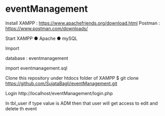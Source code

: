 # eventManagement

Install
XAMPP : https://www.apachefriends.org/download.html Postman : https://www.postman.com/downloads/

Start XAMPP
● Apache ● mySQL

Import

database : eventmanagement

import eventmanagement.sql 

Clone this repository under htdocs folder of XAMPP
$ git clone https://github.com/SujataBagli/eventManagement.git

Login
http://localhost/eventManagement/login.php

In tbl_user if type value is ADM then that user will get access to edit and delete th event
